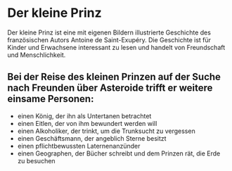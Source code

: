 # Der kleine Prinz
Der kleine Prinz ist eine mit eigenen Bildern illustrierte Geschichte des französischen Autors Antoine de Saint-Exupéry. Die Geschichte ist für Kinder und Erwachsene interessant zu lesen und handelt von Freundschaft und Menschlichkeit.
## Bei der Reise des kleinen Prinzen auf der Suche nach Freunden über Asteroide trifft er weitere einsame Personen:
* einen König, der ihn als Untertanen betrachtet
* einen Eitlen, der von ihm bewundert werden will
* einen Alkoholiker, der trinkt, um die Trunksucht zu vergessen
* einen Geschäftsmann, der angeblich Sterne besitzt
* einen pflichtbewussten Laternenanzünder
* einen Geographen, der Bücher schreibt und dem Prinzen rät, die Erde zu besuchen
